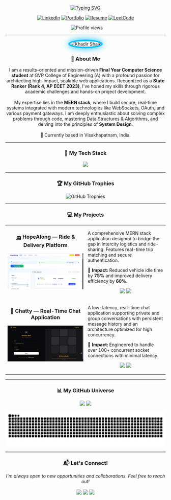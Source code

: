 <p align="center">
  <a href="https://git.io/typing-svg">
    <img src="https://readme-typing-svg.demolab.com?font=Fira+Code&weight=600&size=28&pause=1000&color=00BFFF&center=true&vCenter=true&width=550&lines=Khadir+Shaik;Full-Stack+Web+Developer;State+Ranker+(AP+ECET+2023);Problem+Solver+%26+System+Designer" alt="Typing SVG" />
  </a>
</p>

<p align="center">
  <a href="https://www.linkedin.com/in/khadirshaik1903/" target="_blank"><img src="https://img.shields.io/badge/LinkedIn-0077B5?style=for-the-badge&logo=linkedin&logoColor=white" alt="LinkedIn"></a>
  <a href="https://khadirshaik.netlify.app" target="_blank"><img src="https://img.shields.io/badge/Portfolio-000000?style=for-the-badge&logo=vercel&logoColor=white" alt="Portfolio"></a>
  <a href="https://raw.githubusercontent.com/KhadirShaikL21/KhadirShaikL21/main/assets/KhadirShaik_Resume.pdf" target="_blank"><img src="https://img.shields.io/badge/Download-Resume-brightgreen?style=for-the-badge&logo=googledocs&logoColor=white" alt="Resume"></a>
  <a href="https://leetcode.com/u/khadeer1903/" target="_blank"><img src="https://img.shields.io/badge/LeetCode-FFA116?style=for-the-badge&logo=leetcode&logoColor=black" alt="LeetCode"></a>
</p>

<p align="center">
  <img src="https://komarev.com/ghpvc/?username=KhadirShaikL21&label=PROFILE+VIEWS&color=00BFFF&style=flat-square" alt="Profile views" />
</p>

---

<div align="center">
  <img src="https://raw.githubusercontent.com/KhadirShaikL21/KhadirShaikL21/main/assets/KhadirShaik_Avatar.jpg" width="250px" style="border-radius: 50%; border: 5px solid #00BFFF; box-shadow: 0 0 20px #00BFFF;" alt="Khadir Shaik"/>
</div>

### <p align="center">👋 About Me</p>

<p align="center">
  I am a results-oriented and mission-driven <b>Final Year Computer Science student</b> at GVP College of Engineering (A) with a profound passion for architecting high-impact, scalable web applications. Recognized as a <b>State Ranker (Rank 4, AP ECET 2023)</b>, I've honed my skills through rigorous academic challenges and hands-on project development.
  <br/><br/>
  My expertise lies in the <b>MERN stack</b>, where I build secure, real-time systems integrated with modern technologies like WebSockets, OAuth, and various payment gateways. I am deeply enthusiastic about solving complex problems through code, mastering Data Structures & Algorithms, and delving into the principles of <b>System Design</b>.
  <br/><br/>
  📍 Currently based in Visakhapatnam, India.
</p>

---

### <p align="center">🚀 My Tech Stack</p>
<p align="center">
  <a href="https://skillicons.dev">
    <img src="https://skillicons.dev/icons?i=java,javascript,react,nodejs,express,mongodb,mysql,tailwind,bootstrap,html,css,python,c,git,github,postman,vscode,idea,linux,vercel,socketio&perline=11" />
  </a>
</p>

---

### <p align="center">🏆 My GitHub Trophies</p>
<p align="center">
  <img src="https://github-profile-trophy.vercel.app/?username=KhadirShaikL21&theme=dracula&no-frame=false&no-bg=false&margin-w=4" alt="GitHub Trophies" />
</p>

---

### <p align="center">💻 My Projects</p>
<table width="100%" border="0" cellpadding="10">
  <tr>
    <td width="50%" valign="top">
      <h3 align="center">🛺 HopeAlong — Ride & Delivery Platform</h3>
      <p align="center">
        <a href="https://hopealong.vercel.app/" target="_blank">
          <img src="https://raw.githubusercontent.com/KhadirShaikL21/KhadirShaikL21/main/assets/HopeAlong.png" alt="HopeAlong Project Mockup" width="100%" />
        </a>
      </p>
    </td>
    <td width="50%" valign="top">
      <p>A comprehensive MERN stack application designed to bridge the gap in intercity logistics and ride-sharing. Features real-time trip matching and secure authentication.</p>
      <p><b>🎯 Impact:</b> Reduced vehicle idle time by <b>75%</b> and improved delivery efficiency by <b>60%</b>.</p>
      <p align="center">
        <a href="https://hopealong.vercel.app/" target="_blank"><img src="https://img.shields.io/badge/Live_Demo-43a047?style=for-the-badge&logo=google-chrome" /></a>
        <a href="[YOUR_GITHUB_REPO_LINK_HERE]" target="_blank"><img src="https://img.shields.io/badge/Source_Code-181717?style=for-the-badge&logo=github" /></a>
      </p>
    </td>
  </tr>
  <tr>
    <td width="50%" valign="top">
      <h3 align="center">💬 Chatty — Real-Time Chat Application</h3>
      <p align="center">
        <a href="https://realtime-chatapp-2.onrender.com/" target="_blank">
          <img src="https://raw.githubusercontent.com/KhadirShaikL21/KhadirShaikL21/main/assets/Chatty.png" alt="Chatty Project Mockup" width="100%" />
        </a>
      </p>
    </td>
    <td width="50%" valign="top">
      <p>A low-latency, real-time chat application supporting private and group conversations with persistent message history and an architecture optimized for high concurrency.</p>
      <p><b>🎯 Impact:</b> Engineered to handle over 100+ concurrent socket connections with minimal latency.</p>
      <p align="center">
        <a href="https://realtime-chatapp-2.onrender.com/" target="_blank"><img src="https://img.shields.io/badge/Live_Demo-43a047?style=for-the-badge&logo=google-chrome" /></a>
        <a href="[YOUR_GITHUB_REPO_LINK_HERE]" target="_blank"><img src="https://img.shields.io/badge/Source_Code-181717?style=for-the-badge&logo=github" /></a>
      </p>
    </td>
  </tr>
</table>

---

### <p align="center">📊 My GitHub Universe</p>

<p align="center">
  </p>

<p align="center">
  <img src="https://github-readme-stats.vercel.app/api?username=KhadirShaikL21&show_icons=true&theme=dracula&hide_border=true&include_all_commits=true&count_private=true" height="150" />
  <img src="https://github-readme-stats.vercel.app/api/top-langs/?username=KhadirShaikL21&layout=compact&theme=dracula&hide_border=true&include_all_commits=true&count_private=true" height="150" />
</p>
<p align="center">
  <img src="https://github.com/KhadirShaikL21/KhadirShaikL21/blob/output/github-contribution-grid-snake.svg" alt="snake" />
</p>

---

### <p align="center">📬 Let's Connect!</p>
<p align="center">
  <i>I'm always open to new opportunities and collaborations. Feel free to reach out!</i>
  <br/><br/>
  <a href="https://www.linkedin.com/in/khadirshaik1903/"><img src="https://raw.githubusercontent.com/KhadirShaikL21/KhadirShaikL21/main/assets/linkedin.gif" width="70px"></a>
  <a href="mailto:khadirshaik2005@gmail.com"><img src="https://raw.githubusercontent.com/KhadirShaikL21/KhadirShaikL21/main/assets/email.gif" width="70px"></a>
  <a href="https://khadirshaik.netlify.app"><img src="https://raw.githubusercontent.com/KhadirShaikL21/KhadirShaikL21/main/assets/portfolio.gif" width="70px"></a>
</p>
